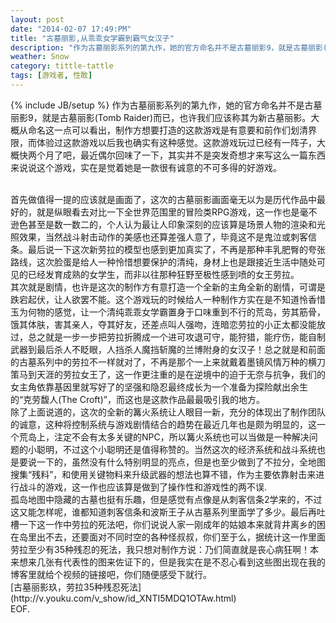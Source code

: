 ```yaml
---
layout: post
date: "2014-02-07 17:49:PM"
title: "古墓丽影,从乖乖女学霸到霸气女汉子"
description: "作为古墓丽影系列的第九作，她的官方命名并不是古墓丽影9，就是古墓丽影(Tomb Raider)而已，也许我们应该称其为新古墓丽影。大概从命名这一点可以看出，制作方想要打造的这款游戏是有意要和前作们划清界限，而体验过这款游戏以后我也确实有这种感觉。"
weather: Snow
category: tittle-tattle
tags: [游戏者, 性敢]
---
```

{% include JB/setup %}
作为古墓丽影系列的第九作，她的官方命名并不是古墓丽影9，就是古墓丽影(Tomb Raider)而已，也许我们应该称其为新古墓丽影。大概从命名这一点可以看出，制作方想要打造的这款游戏是有意要和前作们划清界限，而体验过这款游戏以后我也确实有这种感觉。这款游戏玩过已经有一阵子，大概快两个月了吧，最近偶尔回味了一下，其实并不是突发奇想才来写这么一篇东西来说说这个游戏，实在是觉着她是一款很有诚意的不可多得的好游戏。

<br>   
首先做值得一提的应该就是画面了，这次的古墓丽影画面毫无以为是历代作品中最好的，就是纵眼看去对比一下全世界范围里的冒险类RPG游戏，这一作也是毫不逊色甚至是数一数二的，个人认为最让人印象深刻的应该算是场景人物的渲染和光照效果，当然战斗射击动作的美感也还算差强人意了，毕竟这不是鬼泣或刺客信条。最后说一下这次新劳拉的模型也感到更加真实了，不再是那种丰乳肥臀的夸张路线，这次脸蛋是给人一种怜惜想要保护的清纯，身材上也是跟接近生活中随处可见的已经发育成熟的女学生，而非以往那种狂野至极性感到喷的女王劳拉。
   
<br>   
其次就是剧情，也许是这次的制作方有意打造一个全新的主角全新的剧情，可谓是跌宕起伏，让人欲罢不能。这个游戏玩的时候给人一种制作方实在是不知道怜香惜玉为何物的感觉，让一个清纯乖乖女学霸置身于口味重到不行的荒岛，劳其筋骨，饿其体肤，害其亲人，夺其好友，还差点叫人强吻，连暗恋劳拉的小正太都没能放过，总之就是一步一步把劳拉折腾成一个进可攻退可守，能狩猎，能疗伤，能自制武器到最后杀人不眨眼，人挡杀人魔挡斩魔的兰博附身的女汉子！总之就是和前面的古墓系列中的劳拉不一样就对了，不再是那个一上来就戴着墨镜风情万种的横刀策马到天涯的劳拉女王了，这一作更注重的是在逆境中的迫于无奈与抗争，我们的女主角依靠基因里就写好了的坚强和隐忍最终成长为一个准备为探险献出余生的“克劳馥人(The Croft)”，而这也是这款作品最最吸引我的地方。

<br>   
除了上面说道的，这次的全新的篝火系统让人眼目一新，充分的体现出了制作团队的诚意，这种将控制系统与游戏剧情结合的趋势在最近几年也是颇为明显的，这一个荒岛上，注定不会有太多关键的NPC，所以篝火系统也可以当做是一种解决问题的小聪明，不过这个小聪明还是值得称赞的。当然这次的经济系统和战斗系统也是要说一下的，虽然没有什么特别明显的亮点，但是也至少做到了不拉分，全地图搜集“残料”，和使用关键物料来升级武器的想法也算不错，作为主要依靠射击来进行战斗的游戏，这一作也应该算是做到了操作性和游戏性的两不误.

<br>   
孤岛地图中隐藏的古墓也挺有乐趣，但是感觉有点像是从刺客信条2学来的，不过这又能怎样呢，谁都知道刺客信条和波斯王子从古墓系列里面学了多少。最后再吐槽一下这一作中劳拉的死法吧，你们说说人家一刚成年的姑娘本来就背井离乡的困在岛里出不去，还要面对不同时空的各种怪叔叔，你们至于么，据统计这一作里面劳拉至少有35种残忍的死法，我只想对制作方说：乃们简直就是丧心病狂啊！本来想来几张有代表性的图来佐证下的，但是我实在是不忍心看到这些图出现在我的博客里就给个视频的链接吧，你们随便感受下就行。
   
<br>   
[古墓丽影玖，劳拉35种残忍死法](http://v.youku.com/v_show/id_XNTI5MDQ1OTAw.html)
<br>   
EOF.
